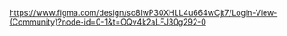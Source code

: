 https://www.figma.com/design/so8lwP30XHLL4u664wCjt7/Login-View-(Community)?node-id=0-1&t=OQv4k2aLFJ30g292-0
